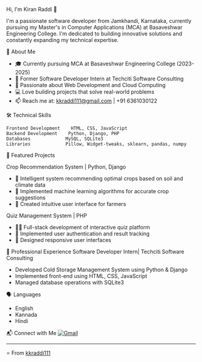 Hi, I'm Kiran Raddi 👋

I'm a passionate software developer from Jamkhandi, Karnataka, currently pursuing my Master's in Computer Applications (MCA) at Basaveshwar Engineering College. I'm dedicated to building innovative solutions and constantly expanding my technical expertise.

💫 About Me
- 🎓 Currently pursuing MCA at Basaveshwar Engineering College (2023-2025)
- 💼 Former Software Developer Intern at Techciti Software Consulting
- 🌱 Passionate about Web Development and Cloud Computing
- 💻 Love building projects that solve real-world problems
- 📫 Reach me at: kkraddi111@gmail.com | +91 6361030122

🛠️ Technical Skills
```text
Frontend Development    HTML, CSS, JavaScript
Backend Development    Python, Django, PHP
Databases             MySQL, SQLite3
Libraries             Pillow, Widget-tweaks, sklearn, pandas, numpy
```

💼 Featured Projects

Crop Recommendation System | Python, Django
- 🌾 Intelligent system recommending optimal crops based on soil and climate data
- 🤖 Implemented machine learning algorithms for accurate crop suggestions
- 🎯 Created intuitive user interface for farmers

Quiz Management System | PHP
- 👨‍💻 Full-stack development of interactive quiz platform
- 🔐 Implemented user authentication and result tracking
- 🎨 Designed responsive user interfaces

🌟 Professional Experience Software Developer Intern| Techciti Software Consulting
- Developed Cold Storage Management System using Python & Django
- Implemented front-end using HTML, CSS, JavaScript
- Managed database operations with SQLite3

🗣️ Languages
- English
- Kannada
- Hindi

📬 Connect with Me
[![Gmail](https://img.shields.io/badge/-Gmail-D14836?style=flat&logo=Gmail&logoColor=white)](mailto:kkraddi111@gmail.com)

---
⭐️ From [kkraddi111](https://github.com/kkraddi111)
